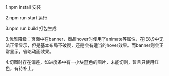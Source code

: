 1.npm install 安装

2.npm run start 运行

3.npm run build 打包生成

3.优雅降级：页面中在banner，商品hover时使用了animate等属性，在IE8,9中无法正常显示，但是基本布局不破裂，还是会有适当的hover效果。而banner则会正常显示，省略动画效果。

4.切图时存在偏差，如进度条中有一小块蓝色的图片，未能切割，暂且只使用红色，有待补上。

